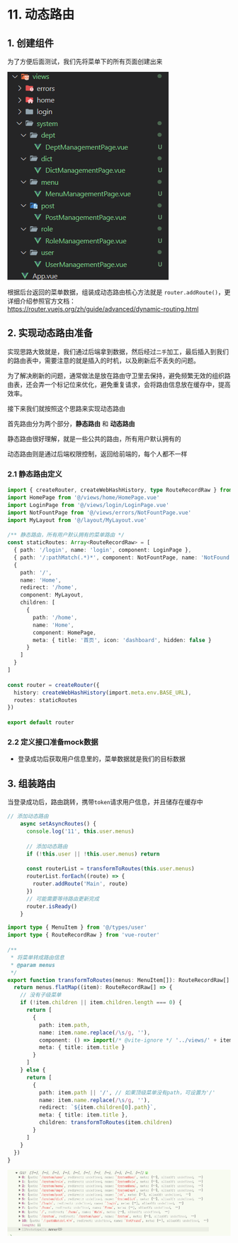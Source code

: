 # 11. 动态路由

## 1. 创建组件

为了方便后面测试，我们先将菜单下的所有页面创建出来

![image-20240523170551204](images/image-20240523170551204.png)



根据后台返回的菜单数据，组装成动态路由核心方法就是 `router.addRoute()`，更详细介绍参照官方文档：https://router.vuejs.org/zh/guide/advanced/dynamic-routing.html

##  2. 实现动态路由准备

实现思路大致就是，我们通过后端拿到数据，然后经过`二手`加工，最后插入到我们的路由表中，需要注意的就是插入的时机，以及刷新后不丢失的问题。

为了解决刷新的问题，通常做法是放在路由守卫里去保持，避免频繁无效的组织路由表，还会弄一个标记位来优化，避免重复请求，会将路由信息放在缓存中，提高效率。

接下来我们就按照这个思路来实现动态路由

首先路由分为两个部分，**静态路由** 和 **动态路由**

静态路由很好理解，就是一些公共的路由，所有用户默认拥有的

动态路由则是通过后端权限控制，返回给前端的，每个人都不一样

### 2.1 **静态路由定义**

```typescript
import { createRouter, createWebHashHistory, type RouteRecordRaw } from 'vue-router'
import HomePage from '@/views/home/HomePage.vue'
import LoginPage from '@/views/login/LoginPage.vue'
import NotFountPage from '@/views/errors/NotFountPage.vue'
import MyLayout from '@/layout/MyLayout.vue'

/** 静态路由，所有用户默认拥有的菜单路由 */
const staticRoutes: Array<RouteRecordRaw> = [
  { path: '/login', name: 'login', component: LoginPage },
  { path: '/:pathMatch(.*)*', component: NotFountPage, name: 'NotFound' },
  {
    path: '/',
    name: 'Home',
    redirect: '/home',
    component: MyLayout,
    children: [
      {
        path: '/home',
        name: 'Home',
        component: HomePage,
        meta: { title: '首页', icon: 'dashboard', hidden: false }
      }
    ]
  }
]

const router = createRouter({
  history: createWebHashHistory(import.meta.env.BASE_URL),
  routes: staticRoutes
})

export default router
```

### 2.2 定义接口准备mock数据

- 登录成功后获取用户信息里的，菜单数据就是我们的目标数据



## 3. 组装路由

当登录成功后，路由跳转，携带`token`请求用户信息，并且储存在缓存中

 ```typescript
 // 添加动态路由
     async setAsyncRoutes() {
       console.log('11', this.user.menus)
 
       // 添加动态路由
       if (!this.user || !this.user.menus) return
 
       const routerList = transformToRoutes(this.user.menus)
       routerList.forEach((route) => {
         router.addRoute('Main', route)
       })
       // 可能需要等待路由更新完成
       router.isReady()
     }
 ```

```typescript
import type { MenuItem } from '@/types/user'
import type { RouteRecordRaw } from 'vue-router'

/**
 * 将菜单转成路由信息
 * @param menus
 */
export function transformToRoutes(menus: MenuItem[]): RouteRecordRaw[] {
  return menus.flatMap((item): RouteRecordRaw[] => {
    // 没有子级菜单
    if (!item.children || item.children.length === 0) {
      return [
        {
          path: item.path,
          name: item.name.replace(/\s/g, ''),
          component: () => import(/* @vite-ignore */ '../views/' + item.component),
          meta: { title: item.title }
        }
      ]
    } else {
      return [
        {
          path: item.path || '/', // 如果顶级菜单没有path，可设置为'/'
          name: item.name.replace(/\s/g, ''),
          redirect: `${item.children[0].path}`,
          meta: { title: item.title },
          children: transformToRoutes(item.children)
        }
      ]
    }
  })
}

```

![image-20240524151654842](images/image-20240524151654842.png)



























